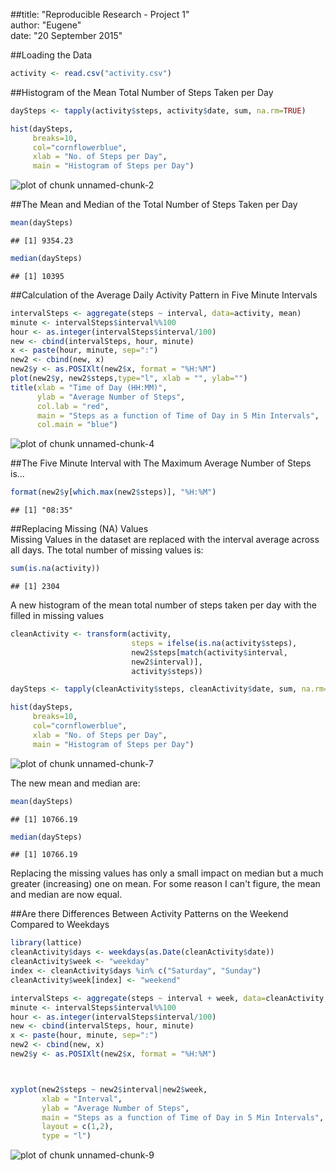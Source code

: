 ##title: "Reproducible Research - Project 1"  
author: "Eugene"  
date: "20 September 2015"  


##Loading the Data


```r
activity <- read.csv("activity.csv")
```

##Histogram of the Mean Total Number of Steps Taken per Day


```r
daySteps <- tapply(activity$steps, activity$date, sum, na.rm=TRUE)

hist(daySteps, 
     breaks=10, 
     col="cornflowerblue", 
     xlab = "No. of Steps per Day", 
     main = "Histogram of Steps per Day")
```

![plot of chunk unnamed-chunk-2](figure/unnamed-chunk-2-1.png) 

##The Mean and Median of the Total Number of Steps Taken per Day


```r
mean(daySteps)
```

```
## [1] 9354.23
```

```r
median(daySteps)
```

```
## [1] 10395
```

##Calculation of the Average Daily Activity Pattern in Five Minute Intervals


```r
intervalSteps <- aggregate(steps ~ interval, data=activity, mean)
minute <- intervalSteps$interval%%100
hour <- as.integer(intervalSteps$interval/100)
new <- cbind(intervalSteps, hour, minute)
x <- paste(hour, minute, sep=":")
new2 <- cbind(new, x)
new2$y <- as.POSIXlt(new2$x, format = "%H:%M")
plot(new2$y, new2$steps,type="l", xlab = "", ylab="")
title(xlab = "Time of Day (HH:MM)",
      ylab = "Average Number of Steps", 
      col.lab = "red",
      main = "Steps as a function of Time of Day in 5 Min Intervals",
      col.main = "blue")
```

![plot of chunk unnamed-chunk-4](figure/unnamed-chunk-4-1.png) 

##The Five Minute Interval with The Maximum Average Number of Steps is...


```r
format(new2$y[which.max(new2$steps)], "%H:%M")
```

```
## [1] "08:35"
```

##Replacing Missing (NA) Values  
Missing Values in the dataset are replaced with the interval average across all days. The total number of missing values is:


```r
sum(is.na(activity))
```

```
## [1] 2304
```

A new histogram of the mean total number of steps taken per day with the filled in missing values


```r
cleanActivity <- transform(activity, 
                           steps = ifelse(is.na(activity$steps), 
                           new2$steps[match(activity$interval, 
                           new2$interval)], 
                           activity$steps))

daySteps <- tapply(cleanActivity$steps, cleanActivity$date, sum, na.rm=TRUE)

hist(daySteps, 
     breaks=10, 
     col="cornflowerblue", 
     xlab = "No. of Steps per Day", 
     main = "Histogram of Steps per Day")
```

![plot of chunk unnamed-chunk-7](figure/unnamed-chunk-7-1.png) 

The new mean and median are:


```r
mean(daySteps)
```

```
## [1] 10766.19
```

```r
median(daySteps)
```

```
## [1] 10766.19
```

Replacing the missing values has only a small impact on median but a much greater (increasing) one on mean. For some reason I can't figure, the mean and median are now equal.  

##Are there Differences Between Activity Patterns on the Weekend Compared to Weekdays


```r
library(lattice)
cleanActivity$days <- weekdays(as.Date(cleanActivity$date))
cleanActivity$week <- "weekday"
index <- cleanActivity$days %in% c("Saturday", "Sunday")
cleanActivity$week[index] <- "weekend"

intervalSteps <- aggregate(steps ~ interval + week, data=cleanActivity, mean)
minute <- intervalSteps$interval%%100
hour <- as.integer(intervalSteps$interval/100)
new <- cbind(intervalSteps, hour, minute)
x <- paste(hour, minute, sep=":")
new2 <- cbind(new, x)
new2$y <- as.POSIXlt(new2$x, format = "%H:%M")



xyplot(new2$steps ~ new2$interval|new2$week, 
       xlab = "Interval",
       ylab = "Average Number of Steps", 
       main = "Steps as a function of Time of Day in 5 Min Intervals",
       layout = c(1,2),
       type = "l")
```

![plot of chunk unnamed-chunk-9](figure/unnamed-chunk-9-1.png) 



